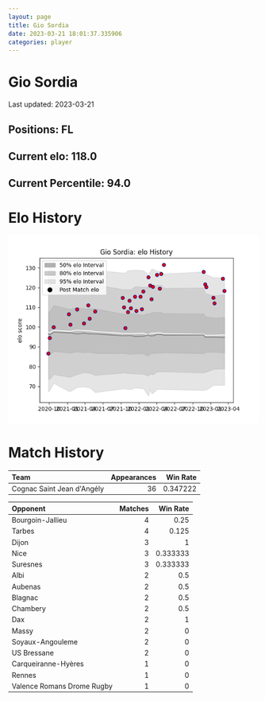 ```yaml
---  
layout: page  
title: Gio Sordia  
date: 2023-03-21 18:01:37.335906  
categories: player  
---
```

# Gio Sordia


Last updated: 2023-03-21
## Positions: FL

## Current elo: 118.0

## Current Percentile: 94.0

# Elo History


![elo history](history_GioSordia.png)
# Match History


| Team                       |   Appearances |   Win Rate |
|:---------------------------|--------------:|-----------:|
| Cognac Saint Jean d'Angély |            36 |   0.347222 |

| Opponent                   |   Matches |   Win Rate |
|:---------------------------|----------:|-----------:|
| Bourgoin-Jallieu           |         4 |   0.25     |
| Tarbes                     |         4 |   0.125    |
| Dijon                      |         3 |   1        |
| Nice                       |         3 |   0.333333 |
| Suresnes                   |         3 |   0.333333 |
| Albi                       |         2 |   0.5      |
| Aubenas                    |         2 |   0.5      |
| Blagnac                    |         2 |   0.5      |
| Chambery                   |         2 |   0.5      |
| Dax                        |         2 |   1        |
| Massy                      |         2 |   0        |
| Soyaux-Angouleme           |         2 |   0        |
| US Bressane                |         2 |   0        |
| Carqueiranne-Hyères        |         1 |   0        |
| Rennes                     |         1 |   0        |
| Valence Romans Drome Rugby |         1 |   0        |